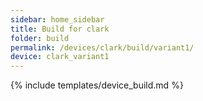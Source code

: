 ```yaml
---
sidebar: home_sidebar
title: Build for clark
folder: build
permalink: /devices/clark/build/variant1/
device: clark_variant1
---
```

{% include templates/device_build.md %}
